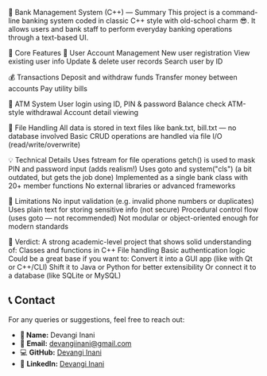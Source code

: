 🏦 Bank Management System (C++) — Summary
This project is a command-line banking system coded in classic C++ style with old-school charm 😎. It allows users and bank staff to perform everyday banking operations through a text-based UI.

🔧 Core Features
👤 User Account Management
New user registration
View existing user info
Update & delete user records
Search user by ID

💰 Transactions
Deposit and withdraw funds
Transfer money between accounts
Pay utility bills

🏧 ATM System
User login using ID, PIN & password
Balance check
ATM-style withdrawal
Account detail viewing

📁 File Handling
All data is stored in text files like bank.txt, bill.txt — no database involved
Basic CRUD operations are handled via file I/O (read/write/overwrite)

💡 Technical Details
Uses fstream for file operations
getch() is used to mask PIN and password input (adds realism!)
Uses goto and system("cls") (a bit outdated, but gets the job done)
Implemented as a single bank class with 20+ member functions
No external libraries or advanced frameworks

🚨 Limitations
No input validation (e.g. invalid phone numbers or duplicates)
Uses plain text for storing sensitive info (not secure)
Procedural control flow (uses goto — not recommended)
Not modular or object-oriented enough for modern standards

🧠 Verdict:
A strong academic-level project that shows solid understanding of:
Classes and functions in C++
File handling
Basic authentication logic
Could be a great base if you want to:
Convert it into a GUI app (like with Qt or C++/CLI)
Shift it to Java or Python for better extensibility
Or connect it to a database (like SQLite or MySQL)

📞 Contact
----------

For any queries or suggestions, feel free to reach out:

*   **👤 Name:** Devangi Inani
*   📧 **Email:** devangiinani@gmail.com
*   💻 **GitHub:** [Devangi Inani](https://github.com/devangi2004)
*   🔗 **LinkedIn:** [Devangi Inani](https://www.linkedin.com/in/devangi-inani-8b92b9282/)
